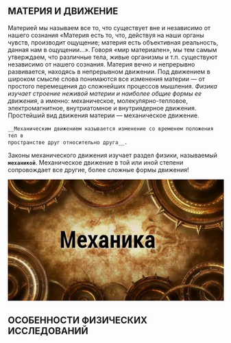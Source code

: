 ## __МАТЕРИЯ И ДВИЖЕНИЕ__ 
Материей мы называем все то, что существует вне и независимо  от нашего сознания «Материя есть то, что, действуя на наши органы чувств, производит ощущение; материя есть объективная реальность, данная нам в ощущении...». Говоря «мир материален», мы тем самым утверждаем, что различные тела, живые организмы и т.п. существуют независимо от нашего сознания.
Материя вечно и непрерывно развивается, находясь в непрерывном движении. Под движением в широком смысле слова понимаются все изменения материи — от простого перемещения до сложнейших процессов мышления. 
_Физика изучает строение неживой материи и наиболее общие формы ее движения_, а именно: механическое, молекулярно-тепловое, электромагнитное, внутриатомное и внутриядерное движения. Простейший вид движения материи — механическое движение. 
```
__Механическим движением называется изменение со временем положения тел в
пространстве друг относительно друга__.
```
Законы механического движения изучает раздел физики, называемый __`механикой`__. 
Механическое движение в той или иной степени сопровождает все другие, более сложные формы движения! 

![Механика, как основа в изучении движения](https://github.com/Milanistov/DZhome/blob/main/1.%20Introduction%20(A)/images/механника%20.jpg)
## __ОСОБЕННОСТИ ФИЗИЧЕСКИХ ИССЛЕДОВАНИЙ__


